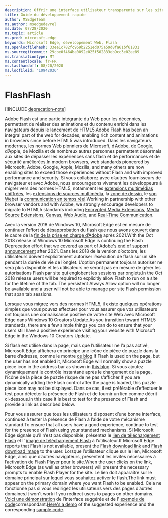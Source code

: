 ```yaml
---
description: Offrir une interface utilisateur transparente sur les sites nécessitant Adobe Flash.
title: Guide du développement rapide
author: MSEdgeTeam
ms.author: msedgedevrel
ms.date: 07/28/2020
ms.topic: article
ms.prod: microsoft-edge
keywords: Microsoft Edge, développement Web, Flash
ms.openlocfilehash: 33ee1c782fc969b2251ed075a59d8fa61bf61831
ms.sourcegitcommit: 29cbe0f464ba0092e025f502833eb9cc3e02ee89
ms.translationtype: MT
ms.contentlocale: fr-FR
ms.lasthandoff: 08/20/2020
ms.locfileid: "10942036"
---
```

# <span data-ttu-id="30e63-104">Flash</span><span class="sxs-lookup"><span data-stu-id="30e63-104">Flash</span></span>  

[!INCLUDE [deprecation-note](../../includes/legacy-edge-note.md)]  

<span data-ttu-id="30e63-105">Adobe Flash est une partie intégrante du Web pour les décennies, permettant de réaliser des animations et du contenu enrichi dans les navigateurs depuis le lancement de HTML5.</span><span class="sxs-lookup"><span data-stu-id="30e63-105">Adobe Flash has been an integral part of the web for decades, enabling rich content and animations in browsers since before HTML5 was introduced.</span></span>  <span data-ttu-id="30e63-106">Dans les navigateurs modernes, les normes Web pionniers de Microsoft, d’Adobe, de Google, d’Apple, de Mozilla et de nombreux autres personnes permettent désormais aux sites de dépasser les expériences sans flash et de performances et de sécurité améliorées.</span><span class="sxs-lookup"><span data-stu-id="30e63-106">In modern browsers, web standards pioneered by Microsoft, Adobe, Google, Apple, Mozilla, and many others are now enabling sites to exceed those experiences without Flash and with improved performance and security.</span></span>  <span data-ttu-id="30e63-107">Si vous collaborez avec d’autres fournisseurs de navigateur et avec Adobe, nous encourageons vivement les développeurs à migrer vers des normes HTML5, notamment les [extensions multimédias chiffrées](https://developer.microsoft.com/microsoft-edge/platform/status/encryptedmediaextensions), les [extensions de sources multimédia](https://developer.microsoft.com/microsoft-edge/platform/status/mediasourceextensions), la [zone de dessin](https://developer.microsoft.com/microsoft-edge/platform/status/canvas), le [son Web](https://developer.microsoft.com/microsoft-edge/platform/status/webaudioapi)et la [communication en temps réel](https://developer.microsoft.com/microsoft-edge/platform/status/webrtcobjectrtcapi).</span><span class="sxs-lookup"><span data-stu-id="30e63-107">Working in partnership with other browser vendors and with Adobe, we strongly encourage developers to migrate to HTML5 standards including [Encrypted Media Extensions](https://developer.microsoft.com/microsoft-edge/platform/status/encryptedmediaextensions), [Media Source Extensions](https://developer.microsoft.com/microsoft-edge/platform/status/mediasourceextensions), [Canvas](https://developer.microsoft.com/microsoft-edge/platform/status/canvas), [Web Audio](https://developer.microsoft.com/microsoft-edge/platform/status/webaudioapi), and [Real-Time Communication](https://developer.microsoft.com/microsoft-edge/platform/status/webrtcobjectrtcapi).</span></span>  

<span data-ttu-id="30e63-108">Avec la version 2018 de Windows 10, Microsoft Edge est en mesure de continuer l’effort de désapprobation du flash que nous avons [couvert](https://blogs.windows.com/msedgedev/2017/07/25) dans le cadre de la [fin de la prise en charge d’Adobe](https://theblog.adobe.com/adobe-flash-update) après 2021.</span><span class="sxs-lookup"><span data-stu-id="30e63-108">With the Oct 2018 release of Windows 10 Microsoft Edge is continuing the Flash Deprecation effort that we [covered](https://blogs.windows.com/msedgedev/2017/07/25) as part of [Adobe's end of support announcement](https://theblog.adobe.com/adobe-flash-update) after 2021.</span></span>  <span data-ttu-id="30e63-109">Dans les 2018 de la version d’octobre, les utilisateurs doivent explicitement autoriser l’exécution de flash sur un site pendant la durée de vie de l’onglet.  L’option permanent toujours autoriser ne sera plus disponible et les utilisateurs ne seront pas en mesure de gérer les autorisations Flash par site qui englobent les sessions par onglets.</span><span class="sxs-lookup"><span data-stu-id="30e63-109">In the Oct 2018 release users will be required to explicitly allow Flash to run on a site for the lifetime of the tab.  The persistent Always Allow option will no longer be available and a user will not be able to manage per site Flash permission that span tab sessions.</span></span>  

<span data-ttu-id="30e63-110">Lorsque vous migrez vers des normes HTML5, il existe quelques opérations simples que vous pouvez effectuer pour vous assurer que vos utilisateurs ont toujours une connaissance positive de votre site Web avec Microsoft Edge dans Windows 10 Creators Update.</span><span class="sxs-lookup"><span data-stu-id="30e63-110">As you transition toward HTML5 standards, there are a few simple things you can do to ensure that your users still have a positive experience visiting your website with Microsoft Edge in the Windows 10 Creators Update.</span></span>  

<span data-ttu-id="30e63-111">Si flash est utilisé dans la page, mais que l’utilisateur ne l’a pas activé, Microsoft Edge affichera en principe une icône de pièce de puzzle dans la barre d’adresse, comme le montre [ce blog](https://blogs.windows.com/msedgedev/2016/12/14).</span><span class="sxs-lookup"><span data-stu-id="30e63-111">If Flash is used on the page, but the user has not enabled it, Microsoft Edge will normally show a puzzle piece icon in the address bar as shown in [this blog](https://blogs.windows.com/msedgedev/2016/12/14).</span></span>  <span data-ttu-id="30e63-112">Si vous ajoutez dynamiquement le contrôle instantané après le chargement de la page, l’icône de la pièce de puzzle risque de ne pas s’afficher.</span><span class="sxs-lookup"><span data-stu-id="30e63-112">If you are dynamically adding the Flash control after the page is loaded, this puzzle piece icon may not be displayed.</span></span>  <span data-ttu-id="30e63-113">Dans ce cas, il est préférable d’effectuer le test pour détecter la présence de Flash et de fournir un lien comme décrit ci-dessous.</span><span class="sxs-lookup"><span data-stu-id="30e63-113">In this case it is best to test for the presence of Flash and provide a link as described below.</span></span>  

<span data-ttu-id="30e63-114">Pour vous assurer que tous les utilisateurs disposent d’une bonne interface, continuez à tester la présence de Flash à l’aide de votre mécanisme standard.</span><span class="sxs-lookup"><span data-stu-id="30e63-114">To ensure that all users have a good experience, continue to test for the presence of Flash using your standard mechanisms.</span></span>  <span data-ttu-id="30e63-115">Si Microsoft Edge signale qu’il n’est pas disponible, présentez le [lien de téléchargement Flash](http://get.adobe.com/flashplayer) et l' [image de téléchargement Flash](http://www.adobe.com/legal/permissions/icons-web-logos.html#flashplayer) à l’utilisateur.</span><span class="sxs-lookup"><span data-stu-id="30e63-115">If Microsoft Edge reports that Flash is not available, present the [Flash download link](http://get.adobe.com/flashplayer) and [Flash download image](http://www.adobe.com/legal/permissions/icons-web-logos.html#flashplayer) to the user.</span></span>  <span data-ttu-id="30e63-116">Lorsque l’utilisateur clique sur le lien, Microsoft Edge, ainsi que d’autres navigateurs, présentent les invites nécessaires à l’activation de Flash Player pour le site.</span><span class="sxs-lookup"><span data-stu-id="30e63-116">When the user clicks on the link, Microsoft Edge \(as well as other browsers\) will present the necessary prompts to enable Flash Player for the site.</span></span>  <span data-ttu-id="30e63-117">Le lien doit apparaître sur le domaine principal sur lequel vous souhaitez activer le flash.</span><span class="sxs-lookup"><span data-stu-id="30e63-117">The link must appear on the primary domain where you want Flash to be enabled.</span></span>  <span data-ttu-id="30e63-118">Cela ne fonctionne pas si vous redirigez les utilisateurs vers des pages d’autres domaines.</span><span class="sxs-lookup"><span data-stu-id="30e63-118">It won't work if you redirect users to pages on other domains.</span></span>  <span data-ttu-id="30e63-119">[Voici une démonstration](https://microsoftedge.github.io/MicrosoftEdge-Documentation/flashclicktorun) de l’interface suggérée et de l' [exemple de code](https://github.com/MicrosoftEdge/MicrosoftEdge-Documentation/tree/master/docs/flashclicktorun)correspondant.</span><span class="sxs-lookup"><span data-stu-id="30e63-119">[Here's a demo](https://microsoftedge.github.io/MicrosoftEdge-Documentation/flashclicktorun) of the suggested experience and the corresponding [sample code](https://github.com/MicrosoftEdge/MicrosoftEdge-Documentation/tree/master/docs/flashclicktorun).</span></span>  
